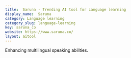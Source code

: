 ```yaml
---
title:  Saruna - Trending AI tool for Language learning
display_name:  Saruna
category: Language learning
category_slug: language-learning
key: saruna_co
website: https://www.saruna.co/
layout: aitool
---
```


Enhancing multilingual speaking abilities.
